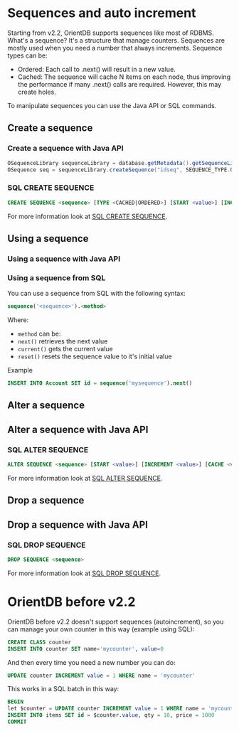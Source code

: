 # Sequences and auto increment
Starting from v2.2, OrientDB supports sequences like most of RDBMS. What's a sequence? It's a structure that manage counters. Sequences are mostly used when you need a number that always increments. Sequence types can be:
- Ordered: Each call to .next() will result in a new value.
- Cached: The sequence will cache N items on each node, thus improving the performance if many .next() calls are required. However, this may create holes.

To manipulate sequences you can use the Java API or SQL commands.

## Create a sequence

### Create a sequence with Java API
```java
OSequenceLibrary sequenceLibrary = database.getMetadata().getSequenceLibrary();
OSequence seq = sequenceLibrary.createSequence("idseq", SEQUENCE_TYPE.ORDERED, new OSequence.CreateParams().setStart(0));
```

### SQL CREATE SEQUENCE
```sql
CREATE SEQUENCE <sequence> [TYPE <CACHED|ORDERED>] [START <value>] [INCREMENT <value>] [CACHE <value>]
```

For more information look at [SQL CREATE SEQUENCE](SQL-Create-Sequence.md).


## Using a sequence

### Using a sequence with Java API

### Using a sequence from SQL
You can use a sequence from SQL with the following syntax:

```sql
sequence('<sequence>').<method>
```

Where:
- `method` can be:
 - `next()` retrieves the next value
 - `current()` gets the current value
 - `reset()` resets the sequence value to it's initial value

Example
```sql
INSERT INTO Account SET id = sequence('mysequence').next()
```

## Alter a sequence

## Alter a sequence with Java API

### SQL ALTER SEQUENCE
```sql
ALTER SEQUENCE <sequence> [START <value>] [INCREMENT <value>] [CACHE <value>]
```

For more information look at [SQL ALTER SEQUENCE](SQL-Alter-Sequence.md).

## Drop a sequence

## Drop a sequence with Java API

### SQL DROP SEQUENCE
```sql
DROP SEQUENCE <sequence>
```

For more information look at [SQL DROP SEQUENCE](SQL-Drop-Sequence.md).

# OrientDB before v2.2

OrientDB before v2.2 doesn't support sequences (autoincrement), so you can manage your own counter in this way (example using SQL):

```sql
CREATE CLASS counter
INSERT INTO counter SET name='mycounter', value=0
```

And then every time you need a new number you can do:

```sql
UPDATE counter INCREMENT value = 1 WHERE name = 'mycounter'
```

This works in a SQL batch in this way:

```sql
BEGIN
let $counter = UPDATE counter INCREMENT value = 1 WHERE name = 'mycounter' return after
INSERT INTO items SET id = $counter.value, qty = 10, price = 1000
COMMIT
```

